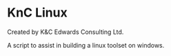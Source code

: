 KnC Linux
=========

Created by K&C Edwards Consulting Ltd.

A script to assist in building a linux toolset on windows.